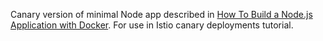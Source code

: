 Canary version of minimal Node app described in [How To Build a Node.js Application with Docker](https://www.digitalocean.com/community/tutorials/how-to-build-a-node-js-application-with-docker). For use in Istio canary deployments tutorial.
